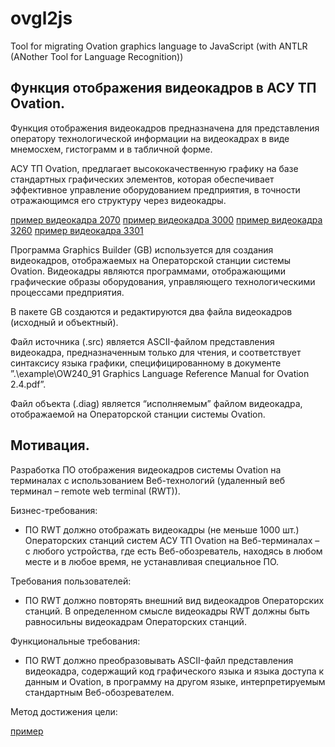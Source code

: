 # ovgl2js
Tool for migrating Ovation graphics language to JavaScript (with ANTLR (ANother Tool for Language Recognition))

## Функция отображения видеокадров в АСУ ТП Ovation.

Функция отображения видеокадров предназначена для представления оператору технологической информации на видеокадрах в виде мнемосхем, гистограмм и в табличной форме.

АСУ ТП Ovation, предлагает высококачественную графику на базе стандартных графических элементов, которая обеспечивает эффективное управление оборудованием предприятия, в точности отражающимся его структуру через видеокадры.

[пример видеокадра 2070](https://github.com/sergoleg/ovgl2js/blob/main/example/png/2070.png)
[пример видеокадра 3000](https://github.com/sergoleg/ovgl2js/blob/main/example/png/3000.png)
[пример видеокадра 3260](https://github.com/sergoleg/ovgl2js/blob/main/example/png/3260.png)
[пример видеокадра 3301](https://github.com/sergoleg/ovgl2js/blob/main/example/png/3301.png)

Программа Graphics Builder (GB) используется для создания видеокадров, отображаемых на Операторской станции системы Ovation. Видеокадры являются программами, отображающими графические образы оборудования, управляющего технологическими процессами предприятия.

В пакете GB создаются и редактируются два файла видеокадров (исходный и объектный).

Файл источника (.src) является ASCII-файлом представления видеокадра, предназначенным только для чтения, и соответствует синтаксису языка графики, специфицированному в документе ”.\example\OW240_91 Graphics Language Reference Manual for Ovation 2.4.pdf”.

Файл объекта (.diag) является “исполняемым” файлом видеокадра, отображаемой на Операторской станции системы Ovation.

## Мотивация.

Разработка ПО отображения видеокадров системы Ovation на терминалах с использованием Веб-технологий (удаленный веб терминал – remote web terminal (RWT)).

Бизнес-требования:
- ПО RWT должно отображать видеокадры (не меньше 1000 шт.) Операторских станций систем АСУ ТП Ovation на Веб-терминалах – с любого устройства, где есть Веб-обозреватель, находясь в любом месте и в любое время, не устанавливая специальное ПО.

Требования пользователей:
- ПО RWT должно повторять внешний вид видеокадров Операторских станций. В определенном смысле видеокадры RWT должны быть равносильны видеокадрам Операторских станций.

Функциональные требования:
- ПО RWT должно преобразовывать ASCII-файл представления видеокадра, содержащий код графического языка и языка доступа к данным и Ovation, в программу на другом языке, интерпретируемым стандартным Веб-обозревателем.

Метод достижения цели:

[пример](https://github.com/sergoleg/ovgl2js/blob/main/example/data_pipeline.jpg "Метод достижения цели")